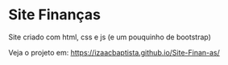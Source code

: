 # Site Finanças
 Site criado com html, css e js (e um pouquinho de bootstrap)

Veja o projeto em: https://izaacbaptista.github.io/Site-Finan-as/

